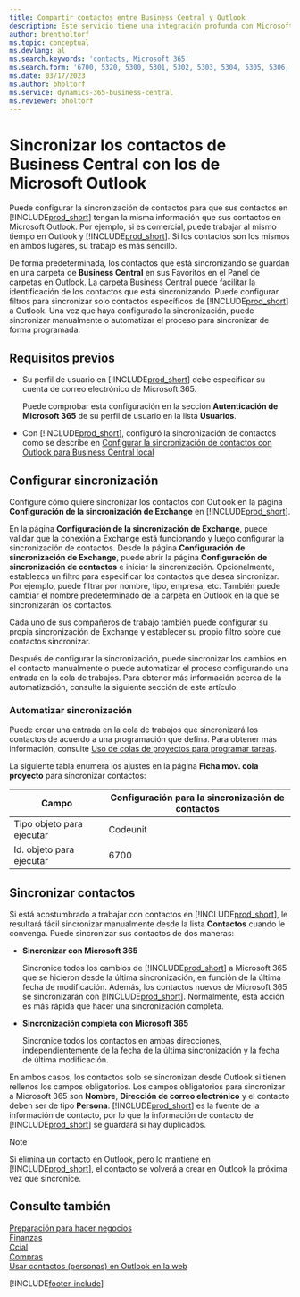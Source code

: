 ```yaml
---
title: Compartir contactos entre Business Central y Outlook
description: Este servicio tiene una integración profunda con Microsoft 365 para que pueda compartir contactos entre Outlook y Business Central.
author: brentholtorf
ms.topic: conceptual
ms.devlang: al
ms.search.keywords: 'contacts, Microsoft 365'
ms.search.form: '6700, 5320, 5300, 5301, 5302, 5303, 5304, 5305, 5306, 5307, 5308, 5309, 5310, 5311'
ms.date: 03/17/2023
ms.author: bholtorf
ms.service: dynamics-365-business-central
ms.reviewer: bholtorf
---
```

# <a name="synchronize-contacts-in-business-central-with-contacts-in-microsoft-outlook"></a>Sincronizar los contactos de Business Central con los de Microsoft Outlook

Puede configurar la sincronización de contactos para que sus contactos en [!INCLUDE[prod_short](includes/prod_short.md)] tengan la misma información que sus contactos en Microsoft Outlook. Por ejemplo, si es comercial, puede trabajar al mismo tiempo en Outlook y [!INCLUDE[prod_short](includes/prod_short.md)]. Si los contactos son los mismos en ambos lugares, su trabajo es más sencillo.  

De forma predeterminada, los contactos que está sincronizando se guardan en una carpeta de **Business Central** en sus Favoritos en el Panel de carpetas en Outlook. La carpeta Business Central puede facilitar la identificación de los contactos que está sincronizando. Puede configurar filtros para sincronizar solo contactos específicos de [!INCLUDE[prod_short](includes/prod_short.md)] a Outlook. Una vez que haya configurado la sincronización, puede sincronizar manualmente o automatizar el proceso para sincronizar de forma programada.  

## <a name="prerequisites"></a>Requisitos previos

- Su perfil de usuario en [!INCLUDE[prod_short](includes/prod_short.md)] debe especificar su cuenta de correo electrónico de Microsoft 365.

  Puede comprobar esta configuración en la sección **Autenticación de Microsoft 365** de su perfil de usuario en la lista **Usuarios**.
- Con [!INCLUDE[prod_short](includes/prod_short.md)], configuró la sincronización de contactos como se describe en [Configurar la sincronización de contactos con Outlook para Business Central local](admin-contact-sync-setup-onprem.md)

## <a name="set-up-synchronization"></a>Configurar sincronización

Configure cómo quiere sincronizar los contactos con Outlook en la página **Configuración de la sincronización de Exchange** en [!INCLUDE[prod_short](includes/prod_short.md)]. 

En la página **Configuración de la sincronización de Exchange**, puede validar que la conexión a Exchange está funcionando y luego configurar la sincronización de contactos. Desde la página **Configuración de sincronización de Exchange**, puede abrir la página **Configuración de sincronización de contactos** e iniciar la sincronización. Opcionalmente, establezca un filtro para especificar los contactos que desea sincronizar. Por ejemplo, puede filtrar por nombre, tipo, empresa, etc. También puede cambiar el nombre predeterminado de la carpeta en Outlook en la que se sincronizarán los contactos.  

Cada uno de sus compañeros de trabajo también puede configurar su propia sincronización de Exchange y establecer su propio filtro sobre qué contactos sincronizar.  

Después de configurar la sincronización, puede sincronizar los cambios en el contacto manualmente o puede automatizar el proceso configurando una entrada en la cola de trabajos. Para obtener más información acerca de la automatización, consulte la siguiente sección de este artículo.

### <a name="automate-synchronization"></a>Automatizar sincronización

Puede crear una entrada en la cola de trabajos que sincronizará los contactos de acuerdo a una programación que defina. Para obtener más información, consulte [Uso de colas de proyectos para programar tareas](admin-job-queues-schedule-tasks.md). 

La siguiente tabla enumera los ajustes en la página **Ficha mov. cola proyecto** para sincronizar contactos:

|Campo|Configuración para la sincronización de contactos|
|-----|-----|
|Tipo objeto para ejecutar|Codeunit|
|Id. objeto para ejecutar|6700|

## <a name="synchronize-contacts"></a>Sincronizar contactos

Si está acostumbrado a trabajar con contactos en [!INCLUDE[prod_short](includes/prod_short.md)], le resultará fácil sincronizar manualmente desde la lista **Contactos** cuando le convenga. Puede sincronizar sus contactos de dos maneras:

* **Sincronizar con Microsoft 365**

  Sincronice todos los cambios de [!INCLUDE[prod_short](includes/prod_short.md)] a Microsoft 365 que se hicieron desde la última sincronización, en función de la última fecha de modificación. Además, los contactos nuevos de Microsoft 365 se sincronizarán con [!INCLUDE[prod_short](includes/prod_short.md)]. Normalmente, esta acción es más rápida que hacer una sincronización completa. 

* **Sincronización completa con Microsoft 365**

  Sincronice todos los contactos en ambas direcciones, independientemente de la fecha de la última sincronización y la fecha de última modificación.  

En ambos casos, los contactos solo se sincronizan desde Outlook si tienen rellenos los campos obligatorios. Los campos obligatorios para sincronizar a Microsoft 365 son **Nombre**, **Dirección de correo electrónico** y el contacto deben ser de tipo **Persona**. [!INCLUDE[prod_short](includes/prod_short.md)] es la fuente de la información de contacto, por lo que la información de contacto de [!INCLUDE[prod_short](includes/prod_short.md)] se guardará si hay duplicados.  

> [!NOTE]
> Si elimina un contacto en Outlook, pero lo mantiene en [!INCLUDE[prod_short](includes/prod_short.md)], el contacto se volverá a crear en Outlook la próxima vez que sincronice. 

## <a name="see-also"></a>Consulte también

[Preparación para hacer negocios](ui-get-ready-business.md)  
[Finanzas](finance.md)  
[Ccial](sales-manage-sales.md)  
[Compras](purchasing-manage-purchasing.md)  
[Usar contactos (personas) en Outlook en la web](https://support.office.com/article/Using-contacts-People-in-Outlook-on-the-web-1e3438c7-26b2-420c-87de-3cea9d31b5cb?appver=OWB150)  


[!INCLUDE[footer-include](includes/footer-banner.md)]
